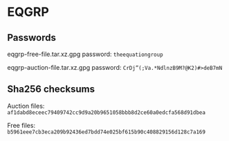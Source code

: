 # EQGRP
## Passwords
eqgrp-free-file.tar.xz.gpg password: `theequationgroup`

eqgrp-auction-file.tar.xz.gpg password: `CrDj”(;Va.*NdlnzB9M?@K2)#>deB7mN`



## Sha256 checksums
Auction files: `af1dabd8eceec79409742cc9d9a20b9651058bbb8d2ce60a0edcfa568d91dbea`

Free files: `b5961eee7cb3eca209b92436ed7bdd74e025bf615b90c408829156d128c7a169`
